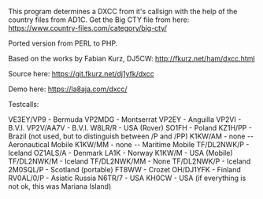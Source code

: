 This program determines a DXCC from it's callsign with the help of the country files from AD1C.
Get the Big CTY file from here: https://www.country-files.com/category/big-cty/

Ported version from PERL to PHP. 

Based on the works by Fabian Kurz, DJ5CW: http://fkurz.net/ham/dxcc.html

Source here: https://git.fkurz.net/dj1yfk/dxcc

Demo here: https://la8aja.com/dxcc/

Testcalls:

VE3EY/VP9 - Bermuda
VP2MDG - Montserrat
VP2EY - Anguilla
VP2VI - B.V.I.
VP2V/AA7V - B.V.I.
W8LR/R - USA (Rover)
SO1FH - Poland
KZ1H/PP - Brazil (not used, but to distinguish between /P and /PP)
K1KW/AM - none -- Aeronautical Mobile
K1KW/MM - none -- Maritime Mobile
TF/DL2NWK/P - Iceland
OZ1ALS/A - Denmark
LA1K - Norway
K1KW/M - USA (Mobile)
TF/DL2NWK/M - Iceland
TF/DL2NWK/MM - None
TF/DL2NWK/P - Iceland
2M0SQL/P - Scotland (portable)
FT8WW - Crozet
OH/DJ1YFK - Finland
RV0AL/0/P - Asiatic Russia
N6TR/7 - USA
KH0CW - USA (if everything is not ok, this was Mariana Island)
